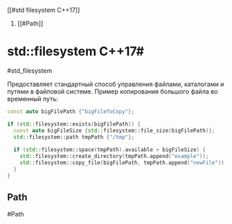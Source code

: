
[[#std filesystem C++17]]
1. [[#Path]]

# std::filesystem C++17#
#std_filesystem

Предоставляет стандартный способ управления файлами, каталогами и путями в файловой системе.
Пример копирования большого файла во временный путь:
```c++
const auto bigFilePath {"bigFileToCopy"};

if (std::filesystem::exists(bigFilePath)) {   
  const auto bigFileSize {std::filesystem::file_size(bigFilePath)};
  std::filesystem::path tmpPath {"/tmp"};
  
  if (std::filesystem::space(tmpPath).available > bigFileSize) {
    std::filesystem::create_directory(tmpPath.append("example"));
    std::filesystem::copy_file(bigFilePath, tmpPath.append("newFile"));
  }
}
```



## Path
#Path

